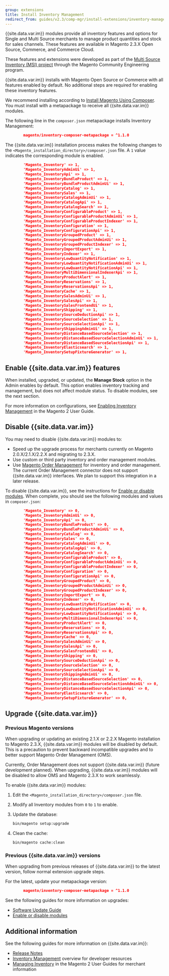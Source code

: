 ```yaml
---
group: extensions
title: Install Inventory Management
redirect_from: guides/v2.3/comp-mgr/install-extensions/inventory-management-installation.html
---
```


{{site.data.var.im}} modules provide all inventory features and options for Single and Multi Source merchants to manage product quantities and stock for sales channels. These features are available in Magento 2.3.X Open Source, Commerce, and Commerce Cloud.

These features and extensions were developed as part of the [Multi Source Inventory (MSI) project](https://github.com/magento-engcom/msi) through the Magento Community Engineering program.

{{site.data.var.im}} installs with Magento Open Source or Commerce with all features enabled by default. No additional steps are required for enabling these inventory features.

We recommend installing according to [Install Magento Using Composer]({{site.baseurl}}/guides/v2.3/install-gde/composer.html). You must install with a metapackage to receive all {{site.data.var.im}} modules.

The following line in the `composer.json` metapackage installs Inventory Management:

```json
        magento/inventory-composer-metapackage = ^1.1.0
```

The {{site.data.var.im}} installation process makes the following changes to the `<Magento_installation_directory>/composer.json` file. A `1` value indicates the corresponding module is enabled.

```json
        'Magento_Inventory' => 1,
        'Magento_InventoryAdminUi' => 1,
        'Magento_InventoryApi' => 1,
        'Magento_InventoryBundleProduct' => 1,
        'Magento_InventoryBundleProductAdminUi' => 1,
        'Magento_InventoryCatalog' => 1,
        'Magento_InventorySales' => 1,
        'Magento_InventoryCatalogAdminUi' => 1,
        'Magento_InventoryCatalogApi' => 1,
        'Magento_InventoryCatalogSearch' => 1,
        'Magento_InventoryConfigurableProduct' => 1,
        'Magento_InventoryConfigurableProductAdminUi' => 1,
        'Magento_InventoryConfigurableProductIndexer' => 1,
        'Magento_InventoryConfiguration' => 1,
        'Magento_InventoryConfigurationApi' => 1,
        'Magento_InventoryGroupedProduct' => 1,
        'Magento_InventoryGroupedProductAdminUi' => 1,
        'Magento_InventoryGroupedProductIndexer' => 1,
        'Magento_InventoryImportExport' => 1,
        'Magento_InventoryIndexer' => 1,
        'Magento_InventoryLowQuantityNotification' => 1,
        'Magento_InventoryLowQuantityNotificationAdminUi' => 1,
        'Magento_InventoryLowQuantityNotificationApi' => 1,
        'Magento_InventoryMultiDimensionalIndexerApi' => 1,
        'Magento_InventoryProductAlert' => 1,
        'Magento_InventoryReservations' => 1,
        'Magento_InventoryReservationsApi' => 1,
        'Magento_InventoryCache' => 1,
        'Magento_InventorySalesAdminUi' => 1,
        'Magento_InventorySalesApi' => 1,
        'Magento_InventorySalesFrontendUi' => 1,
        'Magento_InventoryShipping' => 1,
        'Magento_InventorySourceDeductionApi' => 1,
        'Magento_InventorySourceSelection' => 1,
        'Magento_InventorySourceSelectionApi' => 1,
        'Magento_InventoryShippingAdminUi' => 1,
        'Magento_InventoryDistanceBasedSourceSelection' => 1,
        'Magento_InventoryDistanceBasedSourceSelectionAdminUi' => 1,
        'Magento_InventoryDistanceBasedSourceSelectionApi' => 1,
        'Magento_InventoryElasticsearch' => 1,
        'Magento_InventorySetupFixtureGenerator' => 1,
```

## Enable {{site.data.var.im}} features

When installed, upgraded, or updated, the **Manage Stock** option in the Admin enables by default. This option enables inventory tracking and management, but does not affect module status. To disable modules, see the next section.

For more information on configurations, see [Enabling Inventory Management](https://docs.magento.com/m2/ce/user_guide/catalog/inventory.html) in the Magento 2 User Guide.

## Disable {{site.data.var.im}}

You may need to disable {{site.data.var.im}} modules to:

* Speed up the upgrade process for merchants currently on Magento 2.0.X/2.1.X/2.2.X and migrating to 2.3.X.
* Use custom or third party inventory and order management modules.
* Use [Magento Order Management](https://omsdocs.magento.com) for inventory and order management. The current Order Management connector does not support {{site.data.var.im}} interfaces. We plan to support this integration in a later release.

To disable {{site.data.var.im}}, see the instructions for [Enable or disable modules]({{site.baseurl}}/guides/v2.3/install-gde/install/cli/install-cli-subcommands-enable.html). When complete, you should see the following modules and values in `composer.json`:

```json
        'Magento_Inventory' => 0,
        'Magento_InventoryAdminUi' => 0,
        'Magento_InventoryApi' => 0,
        'Magento_InventoryBundleProduct' => 0,
        'Magento_InventoryBundleProductAdminUi' => 0,
        'Magento_InventoryCatalog' => 0,
        'Magento_InventorySales' => 0,
        'Magento_InventoryCatalogAdminUi' => 0,
        'Magento_InventoryCatalogApi' => 0,
        'Magento_InventoryCatalogSearch' => 0,
        'Magento_InventoryConfigurableProduct' => 0,
        'Magento_InventoryConfigurableProductAdminUi' => 0,
        'Magento_InventoryConfigurableProductIndexer' => 0,
        'Magento_InventoryConfiguration' => 0,
        'Magento_InventoryConfigurationApi' => 0,
        'Magento_InventoryGroupedProduct' => 0,
        'Magento_InventoryGroupedProductAdminUi' => 0,
        'Magento_InventoryGroupedProductIndexer' => 0,
        'Magento_InventoryImportExport' => 0,
        'Magento_InventoryIndexer' => 0,
        'Magento_InventoryLowQuantityNotification' => 0,
        'Magento_InventoryLowQuantityNotificationAdminUi' => 0,
        'Magento_InventoryLowQuantityNotificationApi' => 0,
        'Magento_InventoryMultiDimensionalIndexerApi' => 0,
        'Magento_InventoryProductAlert' => 0,
        'Magento_InventoryReservations' => 0,
        'Magento_InventoryReservationsApi' => 0,
        'Magento_InventoryCache' => 0,
        'Magento_InventorySalesAdminUi' => 0,
        'Magento_InventorySalesApi' => 0,
        'Magento_InventorySalesFrontendUi' => 0,
        'Magento_InventoryShipping' => 0,
        'Magento_InventorySourceDeductionApi' => 0,
        'Magento_InventorySourceSelection' => 0,
        'Magento_InventorySourceSelectionApi' => 0,
        'Magento_InventoryShippingAdminUi' => 0,
        'Magento_InventoryDistanceBasedSourceSelection' => 0,
        'Magento_InventoryDistanceBasedSourceSelectionAdminUi' => 0,
        'Magento_InventoryDistanceBasedSourceSelectionApi' => 0,
        'Magento_InventoryElasticsearch' => 0,
        'Magento_InventorySetupFixtureGenerator' => 0,
```

## Upgrade {{site.data.var.im}}

### Previous Magento versions

When upgrading or updating an existing 2.1.X or 2.2.X Magento installation to Magento 2.3.X, {{site.data.var.im}} modules will be disabled by default. This is a precaution to prevent backward incompatible upgrades and to better support Magento Order Management (OMS).

Currently, Order Management does not support {{site.data.var.im}} (future development planned). When upgrading, {{site.data.var.im}} modules will be disabled to allow OMS and Magento 2.3.X to work seamlessly.

To enable {{site.data.var.im}} modules:

1. Edit the `<Magento_installation_directory>/composer.json` file. 
1. Modify all Inventory modules from `0` to `1` to enable.
1. Update the database:

   ```bash
   bin/magento setup:upgrade
   ```  

1. Clean the cache:

   ```bash
   bin/magento cache:clean
   ```  

### Previous {{site.data.var.im}} versions

When upgrading from previous releases of {{site.data.var.im}} to the latest version, follow normal extension upgrade steps. 

For the latest, update your metapackage version:

```json
        magento/inventory-composer-metapackage = ^1.1.0
```

See the following guides for more information on upgrades:

* [Software Update Guide]({{site.baseurl}}/guides/v2.3/comp-mgr/bk-compman-upgrade-guide.html)
* [Enable or disable modules]({{site.baseurl}}/guides/v2.3/install-gde/install/cli/install-cli-subcommands-enable.html)

## Additional information

See the following guides for more information on {{site.data.var.im}}:

* [Release Notes]({{site.baseurl}}/guides/v2.3/inventory/release-notes.html)
* [Inventory Management]({{site.baseurl}}/guides/v2.3/inventory/index.html) overview for developer resources
* [Managing Inventory](https://docs.magento.com/m2/ce/user_guide/catalog/inventory-management.html) in the Magento 2 User Guides for merchant information
